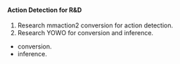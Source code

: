 #### Action Detection for R&D
1. Research mmaction2 conversion for action detection.
2. Research YOWO for conversion and inference.
+ conversion.
+ inference.

